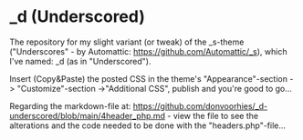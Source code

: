 # _d (Underscored)
The repository for my slight variant (or tweak) of the _s-theme ("Underscores" - by Automattic: https://github.com/Automattic/_s), which I've named: _d (as in "Underscored").

Insert (Copy&Paste) the posted CSS in the theme's "Appearance"-section -> "Customize"-section ->"Additional CSS", publish and you're good to go...

Regarding the markdown-file at: https://github.com/donvoorhies/_d-underscored/blob/main/4header_php.md - view the file to see the alterations and the code needed to be done with the "headers.php"-file...
